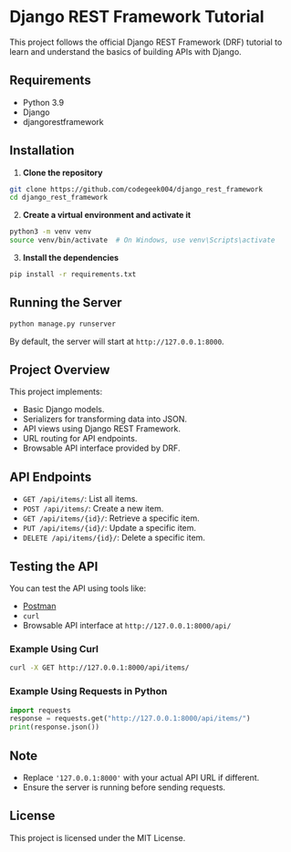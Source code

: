 # Django REST Framework Tutorial

This project follows the official Django REST Framework (DRF) tutorial to learn and understand the basics of building APIs with Django.

## Requirements

-   Python 3.9
-   Django
-   djangorestframework

## Installation

1.  **Clone the repository**

```bash
git clone https://github.com/codegeek004/django_rest_framework
cd django_rest_framework

```

2.  **Create a virtual environment and activate it**

```bash
python3 -m venv venv
source venv/bin/activate  # On Windows, use venv\Scripts\activate

```

3.  **Install the dependencies**

```bash
pip install -r requirements.txt

```

## Running the Server

```bash
python manage.py runserver

```

By default, the server will start at `http://127.0.0.1:8000`.

## Project Overview

This project implements:

-   Basic Django models.
-   Serializers for transforming data into JSON.
-   API views using Django REST Framework.
-   URL routing for API endpoints.
-   Browsable API interface provided by DRF.

## API Endpoints

-   `GET /api/items/`: List all items.
-   `POST /api/items/`: Create a new item.
-   `GET /api/items/{id}/`: Retrieve a specific item.
-   `PUT /api/items/{id}/`: Update a specific item.
-   `DELETE /api/items/{id}/`: Delete a specific item.

## Testing the API

You can test the API using tools like:

-   [Postman](https://www.postman.com/)
-   `curl`
-   Browsable API interface at `http://127.0.0.1:8000/api/`

### Example Using Curl

```bash
curl -X GET http://127.0.0.1:8000/api/items/

```

### Example Using Requests in Python

```python
import requests
response = requests.get("http://127.0.0.1:8000/api/items/")
print(response.json())

```

## Note

-   Replace `'127.0.0.1:8000'` with your actual API URL if different.
-   Ensure the server is running before sending requests.

## License

This project is licensed under the MIT License.
